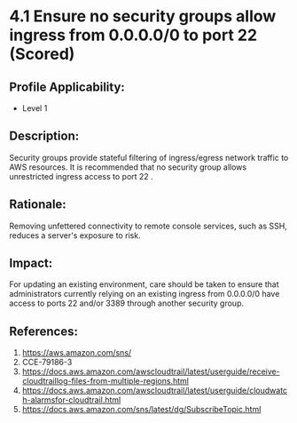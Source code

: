 # 4.1 Ensure no security groups allow ingress from 0.0.0.0/0 to port 22 (Scored)

## Profile Applicability:

- Level 1

## Description:

Security groups provide stateful filtering of ingress/egress network traffic to AWS resources. It is recommended that no security group allows unrestricted ingress access to port 22 .

## Rationale:

Removing unfettered connectivity to remote console services, such as SSH, reduces a server's exposure to risk.

## Impact:

For updating an existing environment, care should be taken to ensure that administrators currently relying on an existing ingress from 0.0.0.0/0 have access to ports 22 and/or 3389 through another security group.

## References:

1. https://aws.amazon.com/sns/
2. CCE-79186-3
3. https://docs.aws.amazon.com/awscloudtrail/latest/userguide/receive-cloudtraillog-files-from-multiple-regions.html
4. https://docs.aws.amazon.com/awscloudtrail/latest/userguide/cloudwatch-alarmsfor-cloudtrail.html
5. https://docs.aws.amazon.com/sns/latest/dg/SubscribeTopic.html